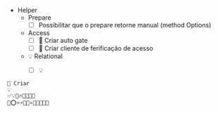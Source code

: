 - Helper
  - Prepare
    - [ ] Possibilitar que o prepare retorne manual (method Options)
  - Access
    - [ ] 🔨 Criar auto gate
    - [ ] 🔨 Criar cliente de ferificação de acesso
  - 💡 Relational
    - [ ] 💡



```
🔨 Criar
💡
✅💡🔧🔥🔨💊️📂📄
📃⭕⭐⚡🚨🏃⭐🌟✨🤞💀🏁
```